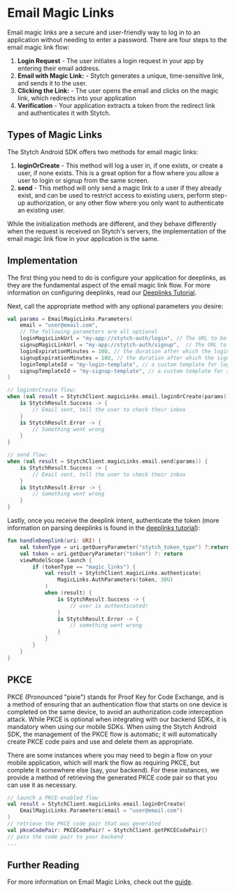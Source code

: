 # Email Magic Links
Email magic links are a secure and user-friendly way to log in to an application without needing to enter a password. There are four steps to the email magic link flow:

1. **Login Request** - The user initiates a login request in your app by entering their email address.
2. **Email with Magic Link:** - Stytch generates a unique, time-sensitive link, and sends it to the user.
3. **Clicking the Link:** - The user opens the email and clicks on the magic link, which redirects into your application
4. **Verification** - Your application extracts a token from the redirect link and authenticates it with Stytch.

## Types of Magic Links
The Stytch Android SDK offers two methods for email magic links:
1. **loginOrCreate** - This method will log a user in, if one exists, or create a user, if none exists. This is a great option for a flow where you allow a user to login or signup from the same screen.
2. **send** - This method will only send a magic link to a user if they already exist, and can be used to restrict access to existing users, perform step-up authorization, or any other flow where you only want to authenticate an existing user.

While the initialization methods are different, and they behave differently when the request is received on Stytch's servers, the implementation of the email magic link flow in your application is the same.

## Implementation
The first thing you need to do is configure your application for deeplinks, as they are the fundamental aspect of the email magic link flow. For more information on configuring deeplinks, read our [Deeplinks Tutorial](./Deeplinks.md).

Next, call the appropriate method with any optional parameters you desire:
```kotlin
val params = EmailMagicLinks.Parameters(
    email = "user@email.com",
    // The following parameters are all optional
    loginMagicLinkUrl = "my-app://stytch-auth/login", // The URL to be directed to on login. Will use your default, if not provided
    signupMagicLinkUrl = "my-app://stytch-auth/signup",  // The URL to be directed to on user creation. It is ignored on send requests. Will use your default, if not provided
    loginExpirationMinutes = 10U, // the duration after which the login url should expire
    signupExpirationMinutes = 10U, // the duration after which the signup url should expire. It is ignored on send requests
    loginTemplateId = "my-login-template", // a custom template for login emails, if you've configured one
    signupTemplateId = "my-signup-template", // a custom template for signup emails, if you've configured one. It is ignored on send requests
)

// loginOrCreate flow:
when (val result = StytchClient.magicLinks.email.loginOrCreate(params)) {
    is StytchResult.Success -> {
        // Email sent, tell the user to check their inbox
    }
    is StytchResult.Error -> {
        // Something went wrong
    }
}

// send flow:
when (val result = StytchClient.magicLinks.email.send(params)) {
    is StytchResult.Success -> {
        // Email sent, tell the user to check their inbox
    }
    is StytchResult.Error -> {
        // Something went wrong
    }
}
```

Lastly, once you receive the deeplink intent, authenticate the token (more information on parsing deeplinks is found in the [deeplinks tutorial](./Deeplinks.md)):
```kotlin
fun handleDeeplink(uri: URI) {
    val tokenType = uri.getQueryParameter("stytch_token_type") ?:return
    val token = uri.getQueryParameter("token") ?: return
    viewModelScope.launch {
        if (tokenType == "magic_links") {
            val result = StytchClient.magicLinks.authenticate(
                MagicLinks.AuthParameters(token, 30U)
            )
            when (result) {
                is StytchResult.Success -> {
                    // user is authenticated!
                }
                is StytchResult.Error -> {
                    // something went wrong
                }
            }
        }
    }
}
```

## PKCE
PKCE (Pronounced "pixie") stands for Proof Key for Code Exchange, and is a method of ensuring that an authentication flow that starts on one device is completed on the same device, to avoid an authorization code interception attack. While PKCE is optional when integrating with our backend SDKs, it is mandatory when using our mobile SDKs. When using the Stytch Android SDK, the management of the PKCE flow is automatic; it will automatically create PKCE code pairs and use and delete them as appropriate.

There are some instances where you may need to begin a flow on your mobile application, which will mark the flow as requiring PKCE, but complete it somewhere else (say, your backend). For these instances, we provide a method of retrieving the generated PKCE code pair so that you can use it as necessary.

```kotlin
// launch a PKCE-enabled flow
val result = StytchClient.magicLinks.email.loginOrCreate(
    EmailMagicLinks.Parameters(email = "user@email.com")
)
// retrieve the PKCE code pair that was generated
val pkceCodePair: PKCECodePair? = StytchClient.getPKCECodePair()
// pass the code pair to your backend
...
```

## Further Reading
For more information on Email Magic Links, check out the [guide](https://stytch.com/docs/guides/magic-links/email-magic-links/api).